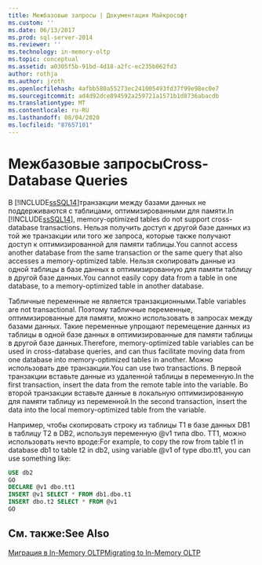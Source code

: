 ```yaml
---
title: Межбазовые запросы | Документация Майкрософт
ms.custom: ''
ms.date: 06/13/2017
ms.prod: sql-server-2014
ms.reviewer: ''
ms.technology: in-memory-oltp
ms.topic: conceptual
ms.assetid: a0305f5b-91bd-4d18-a2fc-ec235b062fd3
author: rothja
ms.author: jroth
ms.openlocfilehash: 4afbb580a55273ec241005493fd37f99e98ec0e7
ms.sourcegitcommit: ad4d92dce894592a259721a1571b1d8736abacdb
ms.translationtype: MT
ms.contentlocale: ru-RU
ms.lasthandoff: 08/04/2020
ms.locfileid: "87657101"
---
```

# <a name="cross-database-queries"></a><span data-ttu-id="7e8d2-102">Межбазовые запросы</span><span class="sxs-lookup"><span data-stu-id="7e8d2-102">Cross-Database Queries</span></span>
  <span data-ttu-id="7e8d2-103">В [!INCLUDE[ssSQL14](../../includes/sssql14-md.md)]транзакции между базами данных не поддерживаются с таблицами, оптимизированными для памяти.</span><span class="sxs-lookup"><span data-stu-id="7e8d2-103">In [!INCLUDE[ssSQL14](../../includes/sssql14-md.md)], memory-optimized tables do not support cross-database transactions.</span></span> <span data-ttu-id="7e8d2-104">Нельзя получить доступ к другой базе данных из той же транзакции или того же запроса, которые также получают доступ к оптимизированной для памяти таблицы.</span><span class="sxs-lookup"><span data-stu-id="7e8d2-104">You cannot access another database from the same transaction or the same query that also accesses a memory-optimized table.</span></span> <span data-ttu-id="7e8d2-105">Нельзя скопировать данные из одной таблицы в базе данных в оптимизированную для памяти таблицу в другой базе данных.</span><span class="sxs-lookup"><span data-stu-id="7e8d2-105">You cannot easily copy data from a table in one database, to a memory-optimized table in another database.</span></span>  
  
 <span data-ttu-id="7e8d2-106">Табличные переменные не является транзакционными.</span><span class="sxs-lookup"><span data-stu-id="7e8d2-106">Table variables are not transactional.</span></span> <span data-ttu-id="7e8d2-107">Поэтому табличные переменные, оптимизированные для памяти, можно использовать в запросах между базами данных. Такие переменные упрощают перемещение данных из таблицы в одной базе данных в оптимизированные для памяти таблицы в другой базе данных.</span><span class="sxs-lookup"><span data-stu-id="7e8d2-107">Therefore, memory-optimized table variables can be used in cross-database queries, and can thus facilitate moving data from one database into memory-optimized tables in another.</span></span> <span data-ttu-id="7e8d2-108">Можно использовать две транзакции.</span><span class="sxs-lookup"><span data-stu-id="7e8d2-108">You can use two transactions.</span></span> <span data-ttu-id="7e8d2-109">В первой транзакции вставьте данные из удаленной таблицы в переменную.</span><span class="sxs-lookup"><span data-stu-id="7e8d2-109">In the first transaction, insert the data from the remote table into the variable.</span></span> <span data-ttu-id="7e8d2-110">Во второй транзакции вставьте данные в локальную оптимизированную для памяти таблицу из переменной.</span><span class="sxs-lookup"><span data-stu-id="7e8d2-110">In the second transaction, insert the data into the local memory-optimized table from the variable.</span></span>  
  
 <span data-ttu-id="7e8d2-111">Например, чтобы скопировать строку из таблицы T1 в базе данных DB1 в таблицу T2 в DB2, используя переменную @v1 типа dbo. TT1, можно использовать нечто вроде:</span><span class="sxs-lookup"><span data-stu-id="7e8d2-111">For example, to copy the row from table t1 in database db1 to table t2 in db2, using variable @v1 of type dbo.tt1, you can use something like:</span></span>  
  
```sql  
USE db2   
GO   
DECLARE @v1 dbo.tt1   
INSERT @v1 SELECT * FROM db1.dbo.t1   
INSERT dbo.t2 SELECT * FROM @v1   
GO  
```  
  
## <a name="see-also"></a><span data-ttu-id="7e8d2-112">См. также:</span><span class="sxs-lookup"><span data-stu-id="7e8d2-112">See Also</span></span>  
 [<span data-ttu-id="7e8d2-113">Миграция в In-Memory OLTP</span><span class="sxs-lookup"><span data-stu-id="7e8d2-113">Migrating to In-Memory OLTP</span></span>](migrating-to-in-memory-oltp.md)  
  
  
